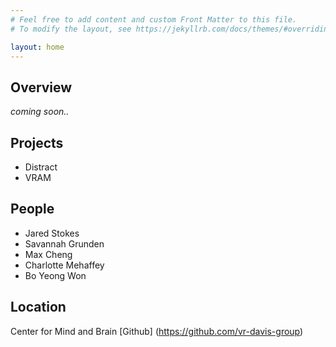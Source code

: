 ```yaml
---
# Feel free to add content and custom Front Matter to this file.
# To modify the layout, see https://jekyllrb.com/docs/themes/#overriding-theme-defaults

layout: home
---
```

## Overview
_coming soon.._

## Projects
* Distract
* VRAM

## People
* Jared Stokes
* Savannah Grunden
* Max Cheng
* Charlotte Mehaffey
* Bo Yeong Won

## Location
Center for Mind and Brain
[Github] (https://github.com/vr-davis-group)
